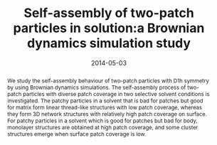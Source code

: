 ---
title: "Self-assembly of two-patch particles in solution:a Brownian dynamics simulation study"
authors:
- Yang Li
- You-Liang Zhu
- Yan-Chun Li
- Hu-Jun Qian
- Chia-Chung Sun
date: "2014-05-03"
doi: "10.1080/08927022.2013.819430"
publication_types: ["期刊文章"]
publication: "Molecular Simulation"
publication_short: "Molecular Simulation 2014,6,40,449-457"
abstract: "
<!--more-->
We study the self-assembly behaviour of two-patch particles  with D1h symmetry by using Brownian dynamics simulations. The  self-assembly process of two-patch particles with diverse patch coverage  in two selective solvent conditions is investigated. The patchy  particles in a solvent that is bad for patches but good for matrix form  linear thread-like structures with low patch coverage, whereas they form  3D network structures with relatively high patch coverage on surface.  For patchy particles in a solvent which is good for patches but bad for  body, monolayer structures are obtained at high patch coverage, and some  cluster structures emerge when surface patch coverage is low."
url_pdf: "http://www.tandfonline.com/doi/abs/10.1080/08927022.2013.819430"
---